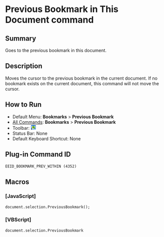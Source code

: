 # Previous Bookmark in This Document command

## Summary

Goes to the previous bookmark in this document.

## Description

Moves the cursor to the previous bookmark in the current document. If no bookmark exists on the current
document, this command will not move the cursor.

## How to Run

- Default Menu: **Bookmarks** \> **Previous Bookmark**
- [All Commands](../tools/all_commands): **Bookmarks** \> **Previous Bookmark**
- Toolbar: ![](../../images/bookmarkprevwithin.png)
- Status Bar: None
- Default Keyboard Shortcut: None

## Plug-in Command ID

```
EEID_BOOKMARK_PREV_WITHIN (4352)
```

## Macros

### \[JavaScript\]

```
document.selection.PreviousBookmark();
```

### \[VBScript\]

```
document.selection.PreviousBookmark
```
